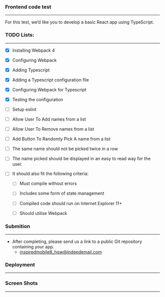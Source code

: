### Frontend code test
------

For this test, we’d like you to develop a basic React app using TypeScript.


### TODO Lists:
------

* [x] Installing Webpack 4
* [x] Configuring Webpack
* [x] Adding Typescript
* [x] Adding a Typescript configuration file
* [x] Configuring Webpack for Typescript
* [x] Testing the configuration
* [ ] Setup eslint
* [ ] Allow User To Add names from a list
* [ ] Allow User To Remove names from a list
* [ ] Add Button To Randomly Pick A name from a list
* [ ] The same name should not be picked twice in a row
* [ ] The name picked should be displayed in an easy to read way for the user.

* [ ] It should also fit the following criteria:
    * [ ] Must compile without errors
    * [ ] Includes some form of state management
    * [ ] Compiled code should run on Internet Explorer 11+
    * [ ] Should utilise Webpack


### Submition
-------

* After completing, please send us a link to a public Git repository containing your app.
    * inspiredmobile8_hqw@indeedemail.com

### Deployment
------

### Screen Shots
------